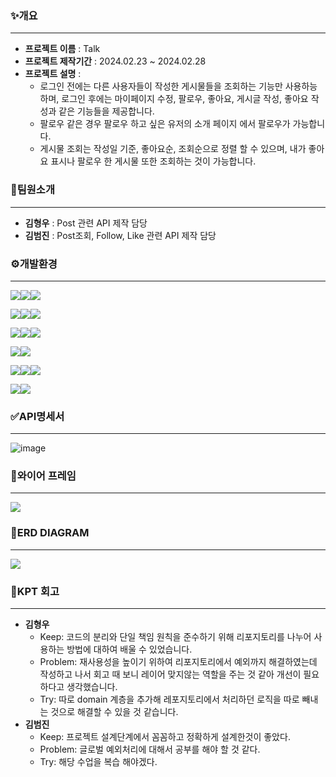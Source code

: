 ### ✨개요
**********************
* **프로젝트 이름** : Talk
* **프로젝트 제작기간** : 2024.02.23 ~ 2024.02.28
* **프로젝트 설명** :
  * 로그인 전에는 다른 사용자들이 작성한 게시물들을 조회하는 기능만 사용하능하며, 로그인 후에는 마이페이지 수정, 팔로우, 좋아요, 게시글 작성, 좋아요 작성과 같은 기능들을 제공합니다.
  * 팔로우 같은 경우 팔로우 하고 싶은 유저의 소개 페이지 에서 팔로우가 가능합니다.
  * 게시물 조회는 작성일 기준, 좋아요순, 조회순으로 정렬 할 수 있으며, 내가 좋아요 표시나 팔로우 한 게시물 또한 조회하는 것이 가능합니다.
### 👷팀원소개
*********************
* **김형우** : Post 관련 API 제작 담당
* **김범진** : Post조회, Follow, Like 관련 API 제작 담당
###  ⚙개발환경
*********************
<img src="https://img.shields.io/badge/Framework-%23121011?style=for-the-badge"><img src="https://img.shields.io/badge/springboot-6DB33F?style=for-the-badge&logo=springboot&logoColor=white"><img src="https://img.shields.io/badge/3.22-515151?style=for-the-badge">

<img src="https://img.shields.io/badge/Build-%23121011?style=for-the-badge"><img src="https://img.shields.io/badge/Gradle-02303A?style=for-the-badge&logo=Gradle&logoColor=white"><img src="https://img.shields.io/badge/8.5-515151?style=for-the-badge">

<img src="https://img.shields.io/badge/Language-%23121011?style=for-the-badge"><img src="https://img.shields.io/badge/java-%23ED8B00?style=for-the-badge&logo=openjdk&logoColor=white"><img src="https://img.shields.io/badge/17-515151?style=for-the-badge">

<img src="https://img.shields.io/badge/Project Encoding-%23121011?style=for-the-badge"><img src="https://img.shields.io/badge/UTF 8-EA2328?style=for-the-badge">

<img src="https://img.shields.io/badge/DataBase-%23121011?style=for-the-badge"><img src="https://img.shields.io/badge/mysql-4479A1?style=for-the-badge&logo=mysql&logoColor=white"><img src="https://img.shields.io/badge/8.3-515151?style=for-the-badge">

<img src="https://img.shields.io/badge/Security-%23121011?style=for-the-badge"><img src="https://img.shields.io/badge/springsecurity-6DB33F?style=for-the-badge&logo=springsecurity&logoColor=white"/>

###  ✅API명세서
*********************
![image](https://github.com/2xception/Outsourcing_Project/assets/154823447/5aa8e928-d8e1-49ac-9f99-b9607f4f28ac)

###  🎨와이어 프레임
*********************
<img src="https://teamsparta.notion.site/image/https%3A%2F%2Fprod-files-secure.s3.us-west-2.amazonaws.com%2F83c75a39-3aba-4ba4-a792-7aefe4b07895%2F3a71b302-a679-47ae-bc67-66e20af18f77%2FUntitled.png?table=block&id=afff0626-c29d-4182-b8fa-ac53bbbbaf50&spaceId=83c75a39-3aba-4ba4-a792-7aefe4b07895&width=2000&userId=&cache=v2"/>

###  🔨ERD DIAGRAM
*********************
<img src="https://teamsparta.notion.site/image/https%3A%2F%2Fprod-files-secure.s3.us-west-2.amazonaws.com%2F83c75a39-3aba-4ba4-a792-7aefe4b07895%2Fd02b9696-dcd8-47e2-a58a-7b96d9389262%2F%25E1%2584%2589%25E1%2585%25B3%25E1%2584%258F%25E1%2585%25B3%25E1%2584%2585%25E1%2585%25B5%25E1%2586%25AB%25E1%2584%2589%25E1%2585%25A3%25E1%2586%25BA_2024-02-28_%25E1%2584%258B%25E1%2585%25A9%25E1%2584%2592%25E1%2585%25AE_3.20.40.png?table=block&id=84fb1391-79f6-4803-afe2-14df4f6cc8ff&spaceId=83c75a39-3aba-4ba4-a792-7aefe4b07895&width=2000&userId=&cache=v2"/>

###  📄KPT 회고
*********************
* **김형우**
  * Keep: 코드의 분리와 단일 책임 원칙을 준수하기 위해 리포지토리를 나누어 사용하는 방법에 대하여 배울 수 있었습니다.
  * Problem: 재사용성을 높이기 위하여 리포지토리에서 예외까지 해결하였는데 작성하고 나서 회고 때 보니 레이어 맞지않는 역할을 주는 것 같아 개선이 필요하다고 생각했습니다.
  * Try: 따로 domain 계층을 추가해 레포지토리에서 처리하던 로직을 따로 빼내는 것으로 해결할 수 있을 것 같습니다.
* **김범진**
  * Keep: 프로젝트 설계단계에서 꼼꼼하고 정확하게 설계한것이 좋았다.
  * Problem: 글로벌 예외처리에 대해서 공부를 해야 할 것 같다.
  * Try: 해당 수업을 복습 해야겠다.